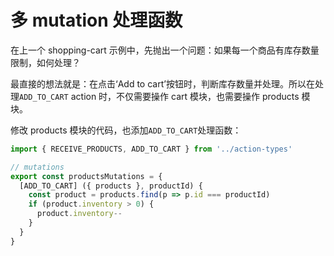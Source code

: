 # 多 mutation 处理函数

在上一个 shopping-cart 示例中，先抛出一个问题：如果每一个商品有库存数量限制，如何处理？

最直接的想法就是：在点击‘Add to cart’按钮时，判断库存数量并处理。所以在处理`ADD_TO_CART` action 时，不仅需要操作 cart 模块，也需要操作 products 模块。

修改 products 模块的代码，也添加`ADD_TO_CART`处理函数：

```js
import { RECEIVE_PRODUCTS, ADD_TO_CART } from '../action-types'

// mutations
export const productsMutations = {
  [ADD_TO_CART] ({ products }, productId) {
    const product = products.find(p => p.id === productId)
    if (product.inventory > 0) {
      product.inventory--
    }
  }
}
```
